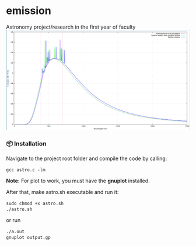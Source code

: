 # emission
Astronomy project/research in the first year of faculty
![Unable to show Screenshot](https://github.com/Hrimthusar/emission/blob/master/screenshots/ss00.png?raw=true)

### :package: Installation
Navigate to the project root folder and compile the code by calling:
```
gcc astro.c -lm
```
**Note:** For plot to work, you must have the **gnuplot** installed.

After that, make astro.sh executable and run it:

```
sudo chmod +x astro.sh
./astro.sh
```
or run 
```
./a.out
gnuplot output.gp
```
